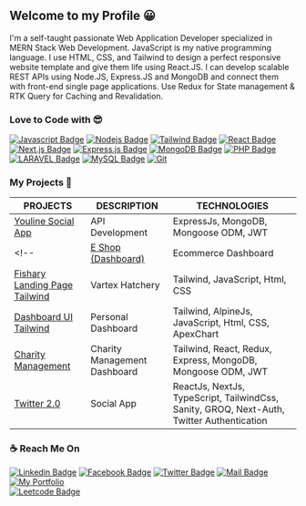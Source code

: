 ## Welcome to my Profile 😀

<p>I'm a self-taught passionate Web Application Developer specialized in MERN Stack Web Development. JavaScript is my native programming language. I use HTML, CSS, and Tailwind to design a perfect responsive website template and give them life using React.JS. I can develop scalable REST APIs using Node.JS, Express.JS and MongoDB and connect them with front-end single page applications. Use Redux for State management & RTK Query for Caching and Revalidation.</p> 

### Love to Code with 😎
[![Javascript Badge](https://img.shields.io/badge/-Javascript-F0DB4F?style=for-the-badge&labelColor=black&logo=javascript&logoColor=F0DB4F)](#)
[![Nodejs Badge](https://img.shields.io/badge/-Nodejs-3C873A?style=for-the-badge&labelColor=black&logo=node.js&logoColor=3C873A)](#) 
[![Tailwind Badge](https://img.shields.io/badge/-Tailwindcss-44bcd8?style=for-the-badge&labelColor=black&logo=tailwindcss&logoColor=44bcd8)](#)
[![React Badge](https://img.shields.io/badge/-React-61DBFB?style=for-the-badge&labelColor=black&logo=react&logoColor=61DBFB)](#) 
[![Next.js Badge](https://img.shields.io/badge/next.js-00425A?style=for-the-badge&labelColor=black&logo=nextdotjs&logoColor=white)](#) 
[![Express.js Badge](https://img.shields.io/badge/Express.js-DDDDDD?style=for-the-badge&labelColor=black&logo=express&logoColor=white)](#) 
[![MongoDB Badge](https://img.shields.io/badge/MongoDB-3C873A?style=for-the-badge&labelColor=black&logo=mongodb&logoColor=white)](#)
[![PHP Badge](https://img.shields.io/badge/PHP-44bcd8?style=for-the-badge&labelColor=black&logo=php&logoColor=2192ba)](#) 
[![LARAVEL Badge](https://img.shields.io/badge/Laravel-D61355?style=for-the-badge&labelColor=black&logo=Laravel&logoColor=2192ba)](#) 
[![MySQL Badge](https://img.shields.io/badge/MySQL-F55050?style=for-the-badge&labelColor=black&logo=mysql&logoColor=2192ba)](#) 
[![Git](https://img.shields.io/badge/Git-674188?style=for-the-badge&labelColor=black&logo=git&logoColor=white)](#)

### My Projects 🚀

|PROJECTS | DESCRIPTION | TECHNOLOGIES| 
| ------ | ------ | ------ |
| <a href="https://documenter.getpostman.com/view/11483431/2s8Z73xVnP" target="_blank">Youline Social App</a> | API Development | ExpressJs, MongoDB, Mongoose ODM, JWT |
<!-- | <a href="http://103.107.184.159:3003" target="_blank">E Shop (Dashboard)</a> | Ecommerce Dashboard | Tailwind, React, Redux (RTK_Query), Express, MongoDB, Mongoose ODM, JWT |
| <a href="https://pronazmul.github.io/vertexhachery-landing-page/" target="_blank">Fishary Landing Page Tailwind</a> | Vartex Hatchery | Tailwind, JavaScript, Html, CSS |
| <a href="https://pronazmul.github.io/dashboard-ui-tailwind/" target="_blank">Dashboard UI Tailwind</a> | Personal Dashboard | Tailwind, AlpineJs, JavaScript, Html, CSS, ApexChart |
| <a href="http://103.107.184.159:3002" target="_blank">Charity Management</a> | Charity Management Dashboard | Tailwind, React, Redux, Express, MongoDB, Mongoose ODM, JWT |
| <a href="https://twitter-2-0-ts-sanity.vercel.app">Twitter 2.0</a> | Social App | ReactJs, NextJs, TypeScript, TailwindCss, Sanity, GROQ, Next-Auth, Twitter Authentication |  -->

<!-- | <a href="http://103.107.184.159:3001" target="_blank">My Shop</a> | E-Commerce Application (Progressive Web App) | Tailwind, React, Redux, Express, MongoDB, Mongoose ODM, JWT | -->


<!-- | <a href="http://103.107.184.159:3008" target="_blank">Project Manager</a> | Kanban Board (RTK Query) | Tailwind, React, Redux, RTK Query, Redux-Tookit, Express|
| <a href="http://nazmulchat.herokuapp.com" target="_blank">Chat App</a> | Real Time Chatting App (Inspired from LearnWithSumit) | Express MVC, EJS Template Engine, Express, MongoDB, Mongoose ODM, JWT, Web Socket |
| <a href="http://103.107.184.159:3007" target="_blank">Chat App </a> | Real Time Chatting App (Redux RTK Query) | React, Redux, Toolkit, Rtk Query, Optimistic Cache update, Passimistic Cache update, Web Socket |
| <a href="http://103.107.184.159:3002" target="_blank">Youtube Project </a> | YT Video (Redux Toolkit) | React, Redux, Toolkit, Rtk Query, Optimistic Cache update, Passimistic Cache update |
| <a href="https://apartment-hunt-team39.web.app/" target="_blank">Appertment Booking</a> | Practice Appertment Booking App | React, React Bootstrap, Redux, Firebase Auth, Express, MongoDB  |
| <a href="http://103.107.184.159:3006/" target="_blank">Todo </a> | React Advanced Todo App (Redux Toolkit) | React, Redux, Toolkit, tailiwndcss |
| <a href="https://doctors-portal-react.netlify.app" target="_blank">Doctors Portal</a> | Doctors Portal Template Design | React,  React Bootstrap |
| <a href="https://creative-agency-mern.web.app/" target="_blank">Creative Agency</a> | Static Template only Dynamic Service | React, React Bootstrap, Context-api, Firebase Auth, Express, MongoDB |
| <a href="http://103.107.184.159:3004/" target="_blank">Expance Tracker </a> | React Expance Tracker (Redux Toolkit) | React, Redux, Toolkit, tailiwndcss |
 -->

 
### ☕ Reach Me On
[![Linkedin Badge](https://img.shields.io/badge/LinkedIn-0077B5?style=for-the-badge&logo=linkedin&logoColor=white)](https://www.linkedin.com/in/pronazmul) 
[![Facebook Badge](https://img.shields.io/badge/Facebook-1877F2?style=for-the-badge&logo=facebook&logoColor=white)](https://www.facebook.com/devnazmul) 
[![Twitter Badge](https://img.shields.io/badge/Twitter-1DA1F2?style=for-the-badge&logo=twitter&logoColor=white)](https://twitter.com/pronazmul) 
[![Mail Badge](https://img.shields.io/badge/Gmail-D14836?style=for-the-badge&logo=gmail&logoColor=white)](mailto:developernazmul@gmail.com)
[![My Portfolio](https://img.shields.io/badge/Portfolio-0A0A0A?style=for-the-badge&logo=dev.to&logoColor=white)](http://103.107.184.159)	
[![Leetcode Badge](https://img.shields.io/badge/Leetcode-D14836?style=for-the-badge&logo=leetcode&logoColor=white)](https://leetcode.com/pronazmul) 
